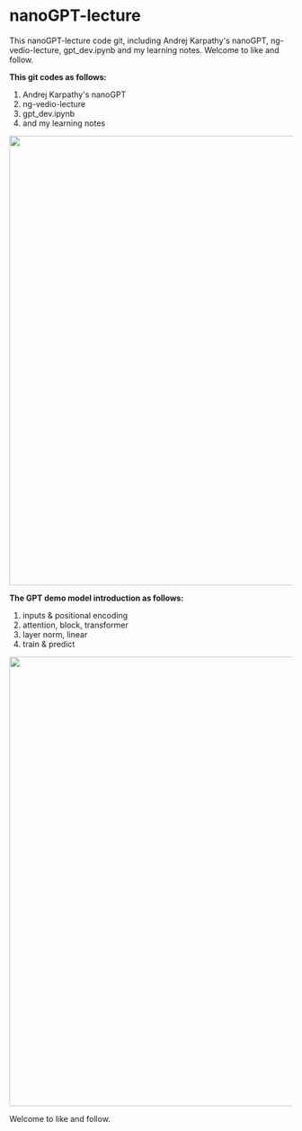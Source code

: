 # nanoGPT-lecture
This nanoGPT-lecture code git, including Andrej Karpathy's nanoGPT, ng-vedio-lecture, gpt_dev.ipynb and my learning notes. Welcome to like and follow.


**This git codes as follows:**
1. Andrej Karpathy's nanoGPT
2. ng-vedio-lecture
3. gpt_dev.ipynb 
4. and my learning notes

<img src="https://cdn.jsdelivr.net/gh/HuZixia/CloudGo/pictures/resources/nanoGPT/nanoGPTdir.png" style="margin-left: 0px" width="800px">


**The GPT demo model introduction as follows:**
1. inputs & positional encoding
2. attention, block, transformer
3. layer norm, linear
4. train & predict


<img src="https://cdn.jsdelivr.net/gh/HuZixia/CloudGo/pictures/resources/nanoGPT/nanoGPT.png" style="margin-left: 0px" width="800px">


Welcome to like and follow.